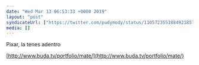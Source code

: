 ```yaml
---
date: "Wed Mar 13 06:53:33 +0000 2019"
layout: "post"
syndicateUrl: ["https://twitter.com/pudymody/status/1105723553884921857"]
media: []
---
```

Pixar, la tenes adentro

[http://www.buda.tv/portfolio/mate/](http://www.buda.tv/portfolio/mate/)